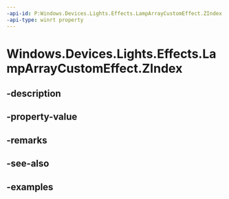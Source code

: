 ```yaml
---
-api-id: P:Windows.Devices.Lights.Effects.LampArrayCustomEffect.ZIndex
-api-type: winrt property
---
```


<!-- Property syntax.
public int ZIndex { get;  set; }
-->

# Windows.Devices.Lights.Effects.LampArrayCustomEffect.ZIndex

## -description

## -property-value

## -remarks

## -see-also

## -examples

